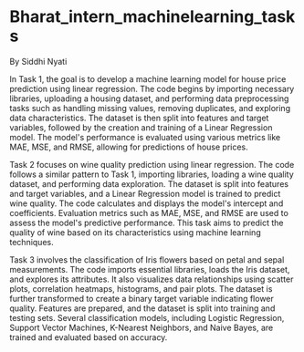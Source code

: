 # Bharat_intern_machinelearning_tasks
By Siddhi Nyati



In Task 1, the goal is to develop a machine learning model for house price prediction using linear regression. The code begins by importing necessary libraries, uploading a housing dataset, and performing data preprocessing tasks such as handling missing values, removing duplicates, and exploring data characteristics. The dataset is then split into features and target variables, followed by the creation and training of a Linear Regression model. The model's performance is evaluated using various metrics like MAE, MSE, and RMSE, allowing for predictions of house prices.

Task 2 focuses on wine quality prediction using linear regression. The code follows a similar pattern to Task 1, importing libraries, loading a wine quality dataset, and performing data exploration. The dataset is split into features and target variables, and a Linear Regression model is trained to predict wine quality. The code calculates and displays the model's intercept and coefficients. Evaluation metrics such as MAE, MSE, and RMSE are used to assess the model's predictive performance. This task aims to predict the quality of wine based on its characteristics using machine learning techniques.

Task 3 involves the classification of Iris flowers based on petal and sepal measurements. The code imports essential libraries, loads the Iris dataset, and explores its attributes. It also visualizes data relationships using scatter plots, correlation heatmaps, histograms, and pair plots. The dataset is further transformed to create a binary target variable indicating flower quality. Features are prepared, and the dataset is split into training and testing sets. Several classification models, including Logistic Regression, Support Vector Machines, K-Nearest Neighbors, and Naive Bayes, are trained and evaluated based on accuracy.
